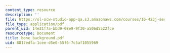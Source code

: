 ```yaml
---
content_type: resource
description: ''
file: https://ol-ocw-studio-app-qa.s3.amazonaws.com/courses/16-423j-aerospace-biomedical-and-life-support-engineering-spring-2006/8817edfa1ceed5e055f67c5af1055969_bone_background.pdf
file_type: application/pdf
parent_uid: 14e21f7a-bbd9-08e9-9f30-a506d5522fce
resourcetype: Document
title: bone_background.pdf
uid: 8817edfa-1cee-d5e0-55f6-7c5af1055969
---
```

